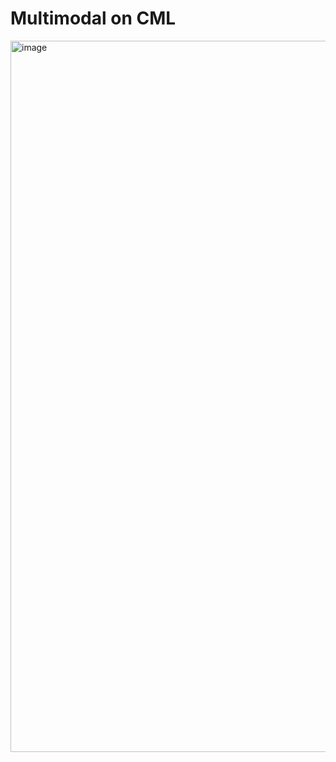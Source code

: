 # Multimodal on CML



<img width="1138" alt="image" src="https://github.com/dennislee22/llava_multimodal/assets/35444414/1a0a808c-6074-4b56-a9a7-26d01cc4487f">

